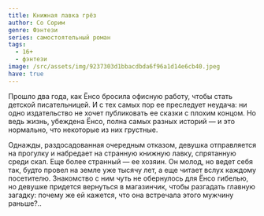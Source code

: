 ```yaml
---
title: Книжная лавка грёз
author: Со Сорим
genre: Фэнтези
series: самостоятельный роман
tags:
  - 16+
  - фэнтези
image: /src/assets/img/9237303d1bbacdbda6f96a1d14e6cb40.jpeg
have: true
---
```

Прошло два года, как Ёнсо бросила офисную работу, чтобы стать детской писательницей. И с тех самых пор ее преследует неудача: ни одно издательство не хочет публиковать ее сказки с плохим концом. Но ведь жизнь, убеждена Ёнсо, полна самых разных историй — и это нормально, что некоторые из них грустные.

Однажды, раздосадованная очередным отказом, девушка отправляется на прогулку и набредает на странную книжную лавку, спрятанную среди скал. Еще более странный — ее хозяин. Он молод, но ведет себя так, будто провел на земле уже тысячу лет, а еще читает вслух каждому посетителю. Знакомство с ним чуть не обернулось для Ёнсо гибелью, но девушке придется вернуться в магазинчик, чтобы разгадать главную загадку: почему же ей кажется, что она встречала этого мужчину раньше?..
